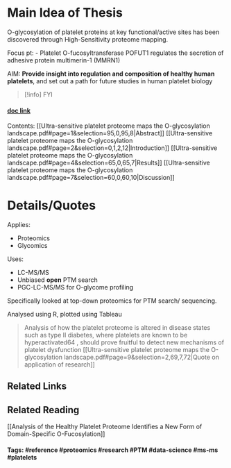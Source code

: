 # Main Idea of Thesis

O-glycosylation of platelet proteins at key functional/active sites has been discovered through High-Sensitivity proteome mapping.

Focus pt: - Platelet O-fucosyltransferase POFUT1 regulates the secretion of adhesive protein multimerin-1 (MMRN1)

AIM: **Provide insight into regulation and composition of healthy human platelets**, and set out a path for future studies in human platelet biology


> [!info] FYI
> 


#### [doc link](Ultra-sensitive%20platelet%20proteome%20maps%20the%20O-glycosylation%20landscape.pdf)
Contents: 
[[Ultra-sensitive platelet proteome maps the O-glycosylation landscape.pdf#page=1&selection=95,0,95,8|Abstract]]
[[Ultra-sensitive platelet proteome maps the O-glycosylation landscape.pdf#page=2&selection=0,1,2,12|Introduction]]
[[Ultra-sensitive platelet proteome maps the O-glycosylation landscape.pdf#page=4&selection=65,0,65,7|Results]]
[[Ultra-sensitive platelet proteome maps the O-glycosylation landscape.pdf#page=7&selection=60,0,60,10|Discussion]]


# Details/Quotes

Applies:
- Proteomics
- Glycomics

Uses:
- LC-MS/MS
- Unbiased **open** PTM search 
- PGC-LC-MS/MS for O-glycome profiling 

Specifically looked at top-down proteomics for PTM search/ sequencing.

Analysed using R, plotted using Tableau

> Analysis of how the platelet proteome is altered in disease states such as type II diabetes, where platelets are known to be hyperactivated64 , should prove fruitful to detect new mechanisms of platelet dysfunction
[[Ultra-sensitive platelet proteome maps the O-glycosylation landscape.pdf#page=9&selection=2,69,7,72|Quote on application of research]]



## Related Links

## Related Reading

[[Analysis of the Healthy Platelet Proteome Identifies a New Form of Domain-Specific O-Fucosylation]]



#### Tags: #reference #proteomics #research #PTM #data-science #ms-ms #platelets 
